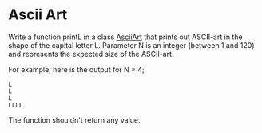 # Ascii Art

Write a function printL in a class [AsciiArt](Java/src/codility/motorola/AsciiArt.java) that prints out ASCII-art in the shape of the capital letter L. Parameter N is an integer (between 1 and 120) and represents the expected size of the ASCII-art.

For example, here is the output for N = 4;
```
L
L
L
LLLL
```
The function shouldn't return any value.
